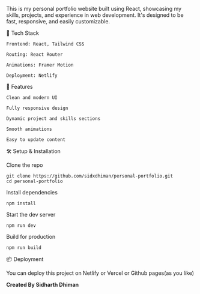 This is my personal portfolio website built using React, showcasing my skills, projects, and experience in web development. It's designed to be fast, responsive, and easily customizable.

🚀 Tech Stack
  
    Frontend: React, Tailwind CSS
  
    Routing: React Router
  
    Animations: Framer Motion
  
    Deployment: Netlify

🔧 Features

    Clean and modern UI
  
    Fully responsive design
  
    Dynamic project and skills sections
  
    Smooth animations
  
    Easy to update content

🛠️ Setup & Installation

Clone the repo

    git clone https://github.com/sidxdhiman/personal-portfolio.git
    cd personal-portfolio

Install dependencies

    npm install

Start the dev server

    npm run dev

Build for production

    npm run build

📦 Deployment

You can deploy this project on Netlify or Vercel or Github pages(as you like)

<b>Created By Sidharth Dhiman</b>


